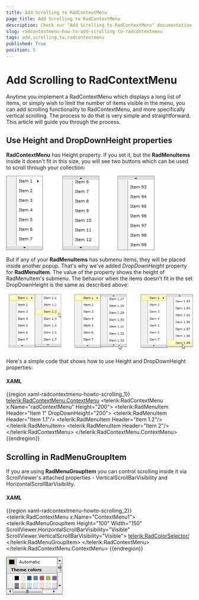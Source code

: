 ```yaml
---
title: Add Scrolling to RadContextMenu
page_title: Add Scrolling to RadContextMenu
description: Check our "Add Scrolling to RadContextMenu" documentation article for the RadContextMenu WPF control.
slug: radcontextmenu-how-to-add-scrolling-to-radcontextmenu
tags: add,scrolling,to,radcontextmenu
published: True
position: 5
---
```


# Add Scrolling to RadContextMenu

Anytime you implement a RadContextMenu which displays a long list of items, or simply wish to limit the number of items visible in the menu, you can add scrolling functionality to RadContextMenu, and more specifically vertical scrolling. The process to do that is very simple and straightforward. This article will guide you through the process. 

## Use Height and DropDownHeight properties      

__RadContextMenu__ has Height property. If you set it, but the __RadMenuItems__ inside it doesn't fit in this size, you will see two buttons which can be used to scroll through your collection:

![Rad Context Menu Scrolling 01](images/RadContextMenu_Scrolling_01.png)

But if any of your __RadMenuItems__ has submenu items, they will be placed inside another popup. That's why we've added *DropDownHeight* property for __RadMenuItem__. The value of the property shows the height of RadMenuItem's submenu. The behavior when the items doesn't fit in the set DropDownHeight is the same as described above:

![Rad Context Menu Scrolling 02](images/RadContextMenu_Scrolling_02.png)

Here's a simple code that shows how to use Height and DropDownHeight properties:

#### __XAML__

{{region xaml-radcontextmenu-howto-scrolling_1}}
	<telerik:RadContextMenu.ContextMenu>
	    <telerik:RadContextMenu x:Name="radContextMenu" Height="200">
	        <telerik:RadMenuItem Header="Item 1" DropDownHeight="200">
	            <telerik:RadMenuItem Header="Item 1.1"/>
	            <telerik:RadMenuItem Header="Item 1.2"/>
	            <!--Define all items -->
	        </telerik:RadMenuItem>
	        <telerik:RadMenuItem Header="Item 2"/>
	        <!--Define all items -->
	    </telerik:RadContextMenu>
	</telerik:RadContextMenu.ContextMenu>
{{endregion}}

## Scrolling in RadMenuGroupItem

If you are using __RadMenuGroupItem__ you can control scrolling inside it via ScrollViewer's attached properties - VerticalScrollBarVisibility and HorizontalScrollBarVisibility.

#### __XAML__

{{region xaml-radcontextmenu-howto-scrolling_2}}
	<telerik:RadContextMenu x:Name="ContextMenu1">
	    <telerik:RadMenuGroupItem Height="100" Width="150" ScrollViewer.HorizontalScrollBarVisibility="Visible" ScrollViewer.VerticalScrollBarVisibility="Visible">
	        <telerik:RadColorSelector/>
	    </telerik:RadMenuGroupItem>
	</telerik:RadContextMenu>
	</telerik:RadContextMenu.ContextMenu>
{{endregion}}

![Rad Context Menu Scrolling 03](images/RadContextMenu_Scrolling_03.png)
